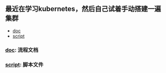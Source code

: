 ## 最近在学习kubernetes，然后自己试着手动搭建一遍集群

* [doc](#doc)
* [script](#script)

### [doc](./doc): 流程文档 
### [script](./script): 脚本文件

